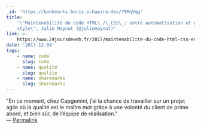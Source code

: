 ```yaml
---
_id: 'https://bookmarks.boris.schapira.dev/?8MqVqg'
title:
    "\"Maintenabilité du code HTML\_/\_CSS\_: entre automatisation et guide de
    style\", Julie Moynat (@juliemoynat)"
link: >-
    https://www.24joursdeweb.fr/2017/maintenabilite-du-code-html-css-entre-automatisation-et-guide-de-style/
date: '2017-12-04'
tags:
    - name: code
      slug: code
    - name: qualité
      slug: qualite
    - name: sharemarks
      slug: sharemarks
---
```


&quot;En ce moment, chez Capgemini, j’ai la chance de travailler sur un projet
agile où la qualité est le maître mot grâce à une volonté du client de prime
abord, et bien sûr, de l’équipe de réalisation.&quot; <br>&#8212;
<a href="https://bookmarks.boris.schapira.dev/?8MqVqg" title="Permalink">Permalink</a>
